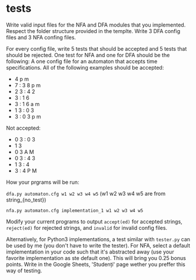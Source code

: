 # tests
Write valid input files for the NFA and DFA modules that you implemented.
Respect the folder structure provided in the templte. Write 3 DFA config files and 3 NFA confing files.

For every config file, write 5 tests that should be accepted and 5 tests that should be rejected. 
One test for NFA and one for DFA should be the following: 
A one config file for an automaton that accepts time  specifications. All  of  the  following examples should be accepted:
- 4 p m
- 7 : 3 8 p m
- 2 3 : 4 2
- 3 : 1 6 
- 3 : 1 6 a m
- 1 3 : 0 3
- 3 : 0 3 p m

Not accepted:
- 0 3 : 0 3
- 1 3
- 0 3 A M
- 0 3 : 4 3
- 1 3 : 4
- 3 : 4 P M

How your prgrams will be run:

`dfa.py automaton.cfg w1 w2 w3 w4 w5` (w1 w2 w3 w4 w5 are from string_{no_test})

`nfa.py automaton.cfg implementation_1 w1 w2 w3 w4 w5`

Modify your current programs to output `accept(ed)` for accepted strings, `reject(ed)` for rejected strings, and `invalid` for invalid config files.

Alternatively, for Python3 implementations, a test similar with `tester.py` can be used by me (you don't have to write the tester). For NFA, select a default implementation in your code such that it's abstracted away (use your favorite implementation as ste default one). This will bring you 0.25 bonus points. Write in the Google Sheets, 'Studenți' page wether you preffer this way of testing.
